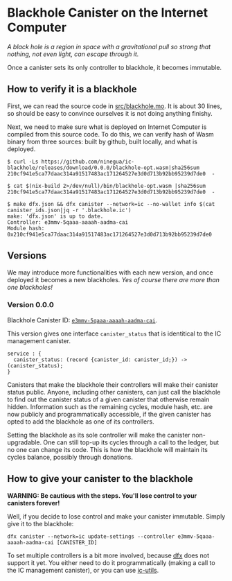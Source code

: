 # Blackhole Canister on the Internet Computer

*A black hole is a region in space with a gravitational pull so strong that nothing, not even light, can escape through it.*

Once a canister sets its only controller to blackhole, it becomes immutable.

## How to verify it is a blackhole

First, we can read the source code in [src/blackhole.mo](https://github.com/ninegua/ic-blackhole/blob/main/src/blackhole.mo).
It is about 30 lines, so should be easy to convince ourselves it is not doing anything finishy.

Next, we need to make sure what is deployed on Internet Computer is compiled from this source code.
To do this, we can verify hash of Wasm binary from three sources: built by github, built locally, and what is deployed.

```
$ curl -Ls https://github.com/ninegua/ic-blackhole/releases/download/0.0.0/blackhole-opt.wasm|sha256sum
210cf941e5ca77daac314a91517483ac171264527e3d0d713b92bb95239d7de0  -

$ cat $(nix-build 2>/dev/null)/bin/blackhole-opt.wasm |sha256sum
210cf941e5ca77daac314a91517483ac171264527e3d0d713b92bb95239d7de0  -

$ make dfx.json && dfx canister --network=ic --no-wallet info $(cat canister_ids.json|jq -r '.blackhole.ic')
make: 'dfx.json' is up to date.
Controller: e3mmv-5qaaa-aaaah-aadma-cai
Module hash: 0x210cf941e5ca77daac314a91517483ac171264527e3d0d713b92bb95239d7de0
```

## Versions

We may introduce more functionalities with each new version, and once deployed it becomes a new blackholes.
*Yes of course there are more than one blackholes!*

### Version 0.0.0

Blackhole Canister ID: [`e3mmv-5qaaa-aaaah-aadma-cai`]().

This version gives one interface `canister_status` that is identitical to the IC management canister.

```
service : {
  canister_status: (record {canister_id: canister_id;}) -> (canister_status);
}
```

Canisters that make the blackhole their controllers will make their canister status public.
Anyone, including other canisters, can just call the blackhole to find out the canister status of a given canister that otherwise remain hidden.
Information such as the remaining cycles, module hash, etc. are now publicly and programmatically accessible, if the given canister has opted to add the blackhole as one of its controllers.

Setting the blackhole as its sole controller will make the canister non-upgradable.
One can still top-up its cycles through a call to the ledger, but no one can change its code.
This is how the blackhole will maintain its cycles balance, possibly through donations.

## How to give your canister to the blackhole

**WARNING: Be cautious with the steps. You'll lose control to your canisters forever!**

Well, if you decide to lose control and make your canister immutable. Simply give it to the blackhole:

```
dfx canister --network=ic update-settings --controller e3mmv-5qaaa-aaaah-aadma-cai [CANISTER_ID]
```

To set multiple controllers is a bit more involved, because [dfx] does not support it yet.
You either need to do it programmatically (making a call to the IC management canister), or you can use [ic-utils].

[dfx]: https://sdk.dfinity.org/docs/developers-guide/install-upgrade-remove.html
[ic-utils]: https://github.com/ninegua/ic-utils
